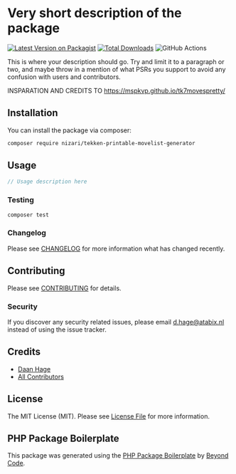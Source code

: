 # Very short description of the package

[![Latest Version on Packagist](https://img.shields.io/packagist/v/nizari/tekken-printable-movelist-generator.svg?style=flat-square)](https://packagist.org/packages/nizari/tekken-printable-movelist-generator)
[![Total Downloads](https://img.shields.io/packagist/dt/nizari/tekken-printable-movelist-generator.svg?style=flat-square)](https://packagist.org/packages/nizari/tekken-printable-movelist-generator)
![GitHub Actions](https://github.com/nizari/tekken-printable-movelist-generator/actions/workflows/main.yml/badge.svg)

This is where your description should go. Try and limit it to a paragraph or two, and maybe throw in a mention of what PSRs you support to avoid any confusion with users and contributors.

INSPARATION AND CREDITS TO https://mspkvp.github.io/tk7movespretty/

## Installation

You can install the package via composer:

```bash
composer require nizari/tekken-printable-movelist-generator
```

## Usage

```php
// Usage description here
```

### Testing

```bash
composer test
```

### Changelog

Please see [CHANGELOG](CHANGELOG.md) for more information what has changed recently.

## Contributing

Please see [CONTRIBUTING](CONTRIBUTING.md) for details.

### Security

If you discover any security related issues, please email d.hage@atabix.nl instead of using the issue tracker.

## Credits

-   [Daan Hage](https://github.com/nizari)
-   [All Contributors](../../contributors)

## License

The MIT License (MIT). Please see [License File](LICENSE.md) for more information.

## PHP Package Boilerplate

This package was generated using the [PHP Package Boilerplate](https://laravelpackageboilerplate.com) by [Beyond Code](http://beyondco.de/).
